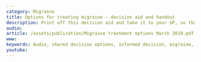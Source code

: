 ```yaml
---
category: Migraine
title: Options for treating migraine – decision aid and handout
description: Print off this decision aid and take it to your GP, so that you can share the decision on how to treat your migraine. Lifestyle changes are worth exploring too.
audio: 
article: /assets/publication/Migraine treatment options March 2019.pdf
www: 
keywords: Audio, shared decision options, informed decision, migraine, headache, prevention, amitriptyline, beta blockers, riboflavin
youtube:
--- 
```

